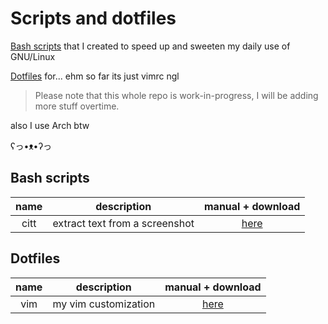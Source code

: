 # Scripts and dotfiles
[Bash scripts](https://github.com/hendrychjan/scripts-and-dotfiles/tree/main/scripts) that I created to speed up and sweeten my daily use of GNU/Linux

[Dotfiles](https://github.com/hendrychjan/scripts-and-dotfiles/tree/main/dotfiles) for... ehm so far its just vimrc ngl

> Please note that this whole repo is work-in-progress, I will be adding more stuff overtime.

also I use Arch btw

ʕっ•ᴥ•ʔっ

## Bash scripts
| name |           description          |                                  manual + download                                 |
|:----:|:------------------------------:|:----------------------------------------------------------------------------------:|
| citt | extract text from a screenshot | [here](https://github.com/hendrychjan/scripts-and-dotfiles/tree/main/scripts/citt) |

## Dotfiles
| name |      description      |                                  manual + download                                 |
|:----:|:---------------------:|:----------------------------------------------------------------------------------:|
|  vim | my vim customization  | [here](https://github.com/hendrychjan/scripts-and-dotfiles/tree/main/dotfiles/vim) |


